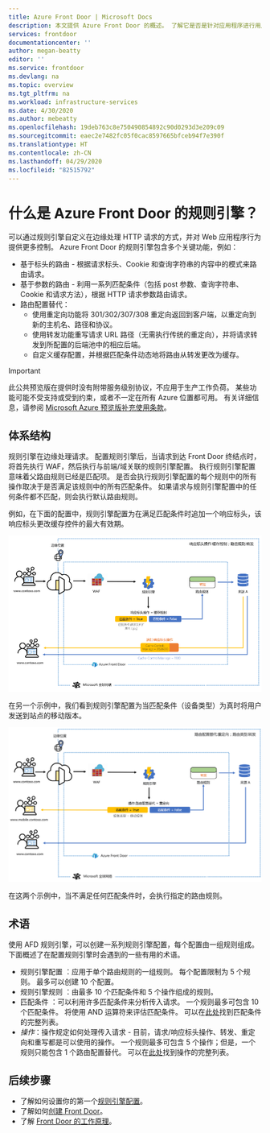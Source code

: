 ```yaml
---
title: Azure Front Door | Microsoft Docs
description: 本文提供 Azure Front Door 的概述。 了解它是否是针对应用程序进行用户流量负载均衡的正确选择。
services: frontdoor
documentationcenter: ''
author: megan-beatty
editor: ''
ms.service: frontdoor
ms.devlang: na
ms.topic: overview
ms.tgt_pltfrm: na
ms.workload: infrastructure-services
ms.date: 4/30/2020
ms.author: mebeatty
ms.openlocfilehash: 19deb763c8e750490854892c90d0293d3e209c09
ms.sourcegitcommit: eaec2e7482fc05f0cac8597665bfceb94f7e390f
ms.translationtype: HT
ms.contentlocale: zh-CN
ms.lasthandoff: 04/29/2020
ms.locfileid: "82515792"
---
```

# <a name="what-is-rules-engine-for-azure-front-door"></a>什么是 Azure Front Door 的规则引擎？ 

可以通过规则引擎自定义在边缘处理 HTTP 请求的方式，并对 Web 应用程序行为提供更多控制。 Azure Front Door 的规则引擎包含多个关键功能，例如：

- 基于标头的路由 - 根据请求标头、Cookie 和查询字符串的内容中的模式来路由请求。
- 基于参数的路由 - 利用一系列匹配条件（包括 post 参数、查询字符串、Cookie 和请求方法），根据 HTTP 请求参数路由请求。 
- 路由配置替代： 
    - 使用重定向功能将 301/302/307/308 重定向返回到客户端，以重定向到新的主机名、路径和协议。 
    - 使用转发功能重写请求 URL 路径（无需执行传统的重定向），并将请求转发到所配置的后端池中的相应后端。 
    - 自定义缓存配置，并根据匹配条件动态地将路由从转发更改为缓存。 

> [!IMPORTANT]
> 此公共预览版在提供时没有附带服务级别协议，不应用于生产工作负荷。 某些功能可能不受支持或受到约束，或者不一定在所有 Azure 位置都可用。 有关详细信息，请参阅 [Microsoft Azure 预览版补充使用条款](https://azure.microsoft.com/support/legal/preview-supplemental-terms/)。
>

## <a name="architecture"></a>体系结构 

规则引擎在边缘处理请求。 配置规则引擎后，当请求到达 Front Door 终结点时，将首先执行 WAF，然后执行与前端/域关联的规则引擎配置。 执行规则引擎配置意味着父路由规则已经是匹配项。 是否会执行规则引擎配置的每个规则中的所有操作取决于是否满足该规则中的所有匹配条件。 如果请求与规则引擎配置中的任何条件都不匹配，则会执行默认路由规则。 

例如，在下面的配置中，规则引擎配置为在满足匹配条件时追加一个响应标头，该响应标头更改缓存控件的最大有效期。 

![响应标头操作](./media/front-door-rules-engine/rules-engine-architecture-3.png)

在另一个示例中，我们看到规则引擎配置为当匹配条件（设备类型）为真时将用户发送到站点的移动版本。 

![路由配置替代](./media/front-door-rules-engine/rules-engine-architecture-1.png)

在这两个示例中，当不满足任何匹配条件时，会执行指定的路由规则。 

## <a name="terminology"></a>术语 

使用 AFD 规则引擎，可以创建一系列规则引擎配置，每个配置由一组规则组成。 下面概述了在配置规则引擎时会遇到的一些有用的术语。 

- 规则引擎配置  ：应用于单个路由规则的一组规则。 每个配置限制为 5 个规则。 最多可以创建 10 个配置。 
- 规则引擎规则  ：由最多 10 个匹配条件和 5 个操作组成的规则。
- 匹配条件  ：可以利用许多匹配条件来分析传入请求。 一个规则最多可包含 10 个匹配条件。 将使用 AND  运算符来评估匹配条件。 可以在[此处](front-door-rules-engine-match-conditions.md)找到匹配条件的完整列表。 
- *操作*：操作规定如何处理传入请求 - 目前，请求/响应标头操作、转发、重定向和重写都是可以使用的操作。 一个规则最多可包含 5 个操作；但是，一个规则只能包含 1 个路由配置替代。  可以在[此处](front-door-rules-engine-actions.md)找到操作的完整列表。


## <a name="next-steps"></a>后续步骤

- 了解如何设置你的第一个[规则引擎配置](front-door-tutorial-rules-engine.md)。 
- 了解如何[创建 Front Door](quickstart-create-front-door.md)。
- 了解 [Front Door 的工作原理](front-door-routing-architecture.md)。
